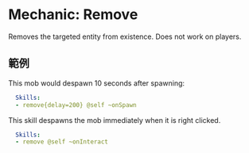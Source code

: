 Mechanic: Remove
================

Removes the targeted entity from existence. Does not work on players.

範例
--------

This mob would despawn 10 seconds after spawning:
```yaml
  Skills:
  - remove{delay=200} @self ~onSpawn
```
This skill despawns the mob immediately when it is right clicked.
```yaml
  Skills:
  - remove @self ~onInteract
```